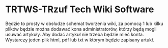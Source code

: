 # TRTWS-TRzuf Tech Wiki Software
Będzie to prosty w obsłudze schemat tworzenia wiki, za pomocą 1 lub kilku plików będzie można dodawać kona administratorów, którzy będą mogli usuwać artykuły. Aby dodać artykuł nie trzeba będzie mieć konta. Wystarczy jeden plik html, pdf lub txt w którym będzie zapisany artukł.
